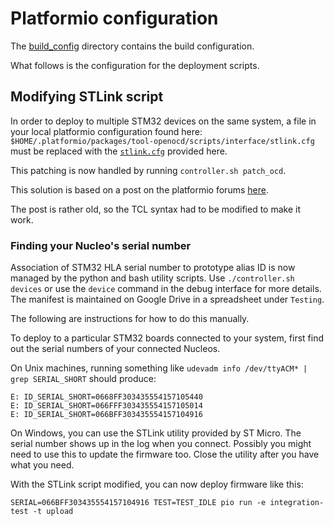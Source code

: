 # Platformio configuration

The [build_config](build_config) directory contains the build configuration.

What follows is the configuration for the deployment scripts.

## Modifying STLink script

In order to deploy to multiple STM32 devices on the same system, a file in your local platformio configuration found here:
`$HOME/.platformio/packages/tool-openocd/scripts/interface/stlink.cfg`
must be replaced with the [`stlink.cfg`](stlink.cfg) provided here.

This patching is now handled by running `controller.sh patch_ocd`.

This solution is based on a post on the platformio forums
[here](https://community.platformio.org/t/choosing-stlink-v2-programmer/10716).

The post is rather old, so the TCL syntax had to be modified to make it work.

### Finding your Nucleo's serial number

Association of STM32 HLA serial number to prototype alias ID is now managed by the python and bash utility scripts. Use `./controller.sh devices` or use the `device` command in the debug interface for more details. The manifest is maintained on Google Drive in a spreadsheet under `Testing`.

The following are instructions for how to do this manually.

To deploy to a particular STM32 boards connected to your system, first find out the serial numbers of your connected Nucleos.

On Unix machines, running something like `udevadm info /dev/ttyACM* | grep SERIAL_SHORT` should produce:
```
E: ID_SERIAL_SHORT=0668FF303435554157105440
E: ID_SERIAL_SHORT=066FFF303435554157105014
E: ID_SERIAL_SHORT=066BFF303435554157104916
```

On Windows, you can use the STLink utility provided by ST Micro. The serial number shows up in the log when you connect. Possibly you might need to use this to update the firmware too. Close the utility after you have what you need.

With the STLink script modified, you can now deploy firmware like this:
```
SERIAL=066BFF303435554157104916 TEST=TEST_IDLE pio run -e integration-test -t upload
```

